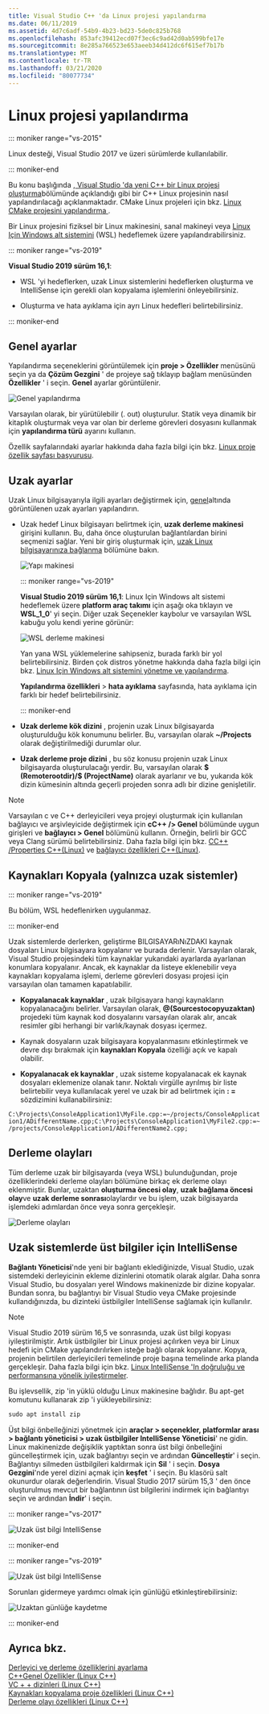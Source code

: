 ```yaml
---
title: Visual Studio C++ 'da Linux projesi yapılandırma
ms.date: 06/11/2019
ms.assetid: 4d7c6adf-54b9-4b23-bd23-5de0c825b768
ms.openlocfilehash: 853afc39412ecd07f3ec6c9ad42d0ab599bfe17e
ms.sourcegitcommit: 8e285a766523e653aeeb34d412dc6f615ef7b17b
ms.translationtype: MT
ms.contentlocale: tr-TR
ms.lasthandoff: 03/21/2020
ms.locfileid: "80077734"
---
```

# <a name="configure-a-linux-project"></a>Linux projesi yapılandırma

::: moniker range="vs-2015"

Linux desteği, Visual Studio 2017 ve üzeri sürümlerde kullanılabilir.

::: moniker-end

Bu konu başlığında [, Visual Studio 'da yeni C++ bir Linux projesi oluşturma](create-a-new-linux-project.md)bölümünde açıklandığı gibi bir C++ Linux projesinin nasıl yapılandırılacağı açıklanmaktadır. CMake Linux projeleri için bkz. [Linux CMake projesini yapılandırma ](cmake-linux-project.md).

Bir Linux projesini fiziksel bir Linux makinesini, sanal makineyi veya [Linux Için Windows alt sistemini](/windows/wsl/about) (WSL) hedeflemek üzere yapılandırabilirsiniz.

::: moniker range="vs-2019"

**Visual Studio 2019 sürüm 16,1**:

- WSL 'yi hedeflerken, uzak Linux sistemlerini hedeflerken oluşturma ve IntelliSense için gerekli olan kopyalama işlemlerini önleyebilirsiniz.

- Oluşturma ve hata ayıklama için ayrı Linux hedefleri belirtebilirsiniz.

::: moniker-end

## <a name="general-settings"></a>Genel ayarlar

Yapılandırma seçeneklerini görüntülemek için **proje > Özellikler** menüsünü seçin ya da **Çözüm Gezgini** ' de projeye sağ tıklayıp bağlam menüsünden **Özellikler** ' i seçin. **Genel** ayarlar görüntülenir.

![Genel yapılandırma](media/settings_general.png)

Varsayılan olarak, bir yürütülebilir (. out) oluşturulur. Statik veya dinamik bir kitaplık oluşturmak veya var olan bir derleme görevleri dosyasını kullanmak için **yapılandırma türü** ayarını kullanın.

Özellik sayfalarındaki ayarlar hakkında daha fazla bilgi için bkz. [Linux proje özellik sayfası başvurusu](prop-pages-linux.md).

## <a name="remote-settings"></a>Uzak ayarlar

Uzak Linux bilgisayarıyla ilgili ayarları değiştirmek için, [genel](prop-pages/general-linux.md)altında görüntülenen uzak ayarları yapılandırın.

- Uzak hedef Linux bilgisayarı belirtmek için, **uzak derleme makinesi** girişini kullanın. Bu, daha önce oluşturulan bağlantılardan birini seçmenizi sağlar. Yeni bir giriş oluşturmak için, [uzak Linux bilgisayarınıza bağlanma](connect-to-your-remote-linux-computer.md) bölümüne bakın.

   ![Yapı makinesi](media/remote-build-machine-vs2019.png)

   ::: moniker range="vs-2019"

   **Visual Studio 2019 sürüm 16,1**: Linux Için Windows alt sistemi hedeflemek üzere **platform araç takımı** için aşağı oka tıklayın ve **WSL_1_0**' yi seçin. Diğer uzak Seçenekler kaybolur ve varsayılan WSL kabuğu yolu kendi yerine görünür:

   ![WSL derleme makinesi](media/wsl-remote-vs2019.png)

   Yan yana WSL yüklemelerine sahipseniz, burada farklı bir yol belirtebilirsiniz. Birden çok distros yönetme hakkında daha fazla bilgi için bkz. [Linux Için Windows alt sistemini yönetme ve yapılandırma](/windows/wsl/wsl-config#set-a-default-distribution).

   **Yapılandırma özellikleri** > **hata ayıklama** sayfasında, hata ayıklama için farklı bir hedef belirtebilirsiniz.

   ::: moniker-end

- **Uzak derleme kök dizini** , projenin uzak Linux bilgisayarda oluşturulduğu kök konumunu belirler. Bu, varsayılan olarak **~/Projects** olarak değiştirilmediği durumlar olur.

- **Uzak derleme proje dizini** , bu söz konusu projenin uzak Linux bilgisayarda oluşturulacağı yerdir. Bu, varsayılan olarak **$ (Remoterootdir)/$ (ProjectName)** olarak ayarlanır ve bu, yukarıda kök dizin kümesinin altında geçerli projeden sonra adlı bir dizine genişletilir.

> [!NOTE]
> Varsayılan c ve C++ derleyicileri veya projeyi oluşturmak için kullanılan bağlayıcı ve arşivleyicide değiştirmek için **cC++ /> Genel** bölümünde uygun girişleri ve **bağlayıcı > Genel** bölümünü kullanın. Örneğin, belirli bir GCC veya Clang sürümü belirtebilirsiniz. Daha fazla bilgi için bkz. [CC++ /Properties C++(Linux)](prop-pages/c-cpp-linux.md) ve [bağlayıcı özellikleri C++(Linux)](prop-pages/linker-linux.md).

## <a name="copy-sources-remote-systems-only"></a>Kaynakları Kopyala (yalnızca uzak sistemler)

::: moniker range="vs-2019"

Bu bölüm, WSL hedeflenirken uygulanmaz.

::: moniker-end

Uzak sistemlerde derlerken, geliştirme BILGISAYARıNıZDAKI kaynak dosyaları Linux bilgisayara kopyalanır ve burada derlenir. Varsayılan olarak, Visual Studio projesindeki tüm kaynaklar yukarıdaki ayarlarda ayarlanan konumlara kopyalanır. Ancak, ek kaynaklar da listeye eklenebilir veya kaynakları kopyalama işlemi, derleme görevleri dosyası projesi için varsayılan olan tamamen kapatılabilir.

- **Kopyalanacak kaynaklar** , uzak bilgisayara hangi kaynakların kopyalanacağını belirler. Varsayılan olarak, **\@(Sourcestocopyuzaktan)** projedeki tüm kaynak kod dosyalarını varsayılan olarak alır, ancak resimler gibi herhangi bir varlık/kaynak dosyası içermez.

- Kaynak dosyaların uzak bilgisayara kopyalanmasını etkinleştirmek ve devre dışı bırakmak için **kaynakları Kopyala** özelliği açık ve kapalı olabilir.

- **Kopyalanacak ek kaynaklar** , uzak sisteme kopyalanacak ek kaynak dosyaları eklemenize olanak tanır. Noktalı virgülle ayrılmış bir liste belirtebilir veya kullanılacak yerel ve uzak bir ad belirtmek için **: =** sözdizimini kullanabilirsiniz:

`C:\Projects\ConsoleApplication1\MyFile.cpp:=~/projects/ConsoleApplication1/ADifferentName.cpp;C:\Projects\ConsoleApplication1\MyFile2.cpp:=~/projects/ConsoleApplication1/ADifferentName2.cpp;`

## <a name="build-events"></a>Derleme olayları

Tüm derleme uzak bir bilgisayarda (veya WSL) bulunduğundan, proje özelliklerindeki derleme olayları bölümüne birkaç ek derleme olayı eklenmiştir. Bunlar, uzaktan **oluşturma öncesi olay**, **uzak bağlama öncesi olay**ve **uzak derleme sonrası**olaylardır ve bu işlem, uzak bilgisayarda işlemdeki adımlardan önce veya sonra gerçekleşir.

![Derleme olayları](media/settings_buildevents.png)

## <a name="intellisense-for-headers-on-remote-systems"></a><a name="remote_intellisense"></a>Uzak sistemlerde üst bilgiler için IntelliSense

**Bağlantı Yöneticisi**'nde yeni bir bağlantı eklediğinizde, Visual Studio, uzak sistemdeki derleyicinin ekleme dizinlerini otomatik olarak algılar. Daha sonra Visual Studio, bu dosyaları yerel Windows makinenizde bir dizine kopyalar. Bundan sonra, bu bağlantıyı bir Visual Studio veya CMake projesinde kullandığınızda, bu dizinteki üstbilgiler IntelliSense sağlamak için kullanılır.

> [!NOTE]
> Visual Studio 2019 sürüm 16,5 ve sonrasında, uzak üst bilgi kopyası iyileştirilmiştir. Artık üstbilgiler bir Linux projesi açılırken veya bir Linux hedefi için CMake yapılandırılırken isteğe bağlı olarak kopyalanır. Kopya, projenin belirtilen derleyicileri temelinde proje başına temelinde arka planda gerçekleşir. Daha fazla bilgi için bkz. [Linux IntelliSense 'In doğruluğu ve performansına yönelik iyileştirmeler](https://devblogs.microsoft.com/cppblog/improvements-to-accuracy-and-performance-of-linux-intellisense/).

Bu işlevsellik, zip 'in yüklü olduğu Linux makinesine bağlıdır. Bu apt-get komutunu kullanarak zip 'i yükleyebilirsiniz:

```cmd
sudo apt install zip
```

Üst bilgi önbelleğinizi yönetmek için **araçlar > seçenekler, platformlar arası > bağlantı yöneticisi > uzak üstbilgiler IntelliSense Yöneticisi**' ne gidin. Linux makinenizde değişiklik yaptıktan sonra üst bilgi önbelleğini güncelleştirmek için, uzak bağlantıyı seçin ve ardından **Güncelleştir**' i seçin. Bağlantıyı silmeden üstbilgileri kaldırmak için **Sil** ' i seçin. **Dosya Gezgini**'nde yerel dizini açmak için **keşfet** ' i seçin. Bu klasörü salt okunurdur olarak değerlendirin. Visual Studio 2017 sürüm 15,3 ' den önce oluşturulmuş mevcut bir bağlantının üst bilgilerini indirmek için bağlantıyı seçin ve ardından **İndir**' i seçin.

::: moniker range="vs-2017"

![Uzak üst bilgi IntelliSense](media/remote-header-intellisense.png)

::: moniker-end

::: moniker range="vs-2019"

![Uzak üst bilgi IntelliSense](media/connection-manager-vs2019.png)

Sorunları gidermeye yardımcı olmak için günlüğü etkinleştirebilirsiniz:

![Uzaktan günlüğe kaydetme](media/remote-logging-vs2019.png)

::: moniker-end

## <a name="see-also"></a>Ayrıca bkz.

[Derleyici ve derleme özelliklerini ayarlama](../build/working-with-project-properties.md)<br/>
[C++Genel Özellikler (Linux C++)](../linux/prop-pages/general-linux.md)<br/>
[VC + + dizinleri (Linux C++)](../linux/prop-pages/directories-linux.md)<br/>
[Kaynakları kopyalama proje özellikleri (Linux C++)](../linux/prop-pages/copy-sources-project.md)<br/>
[Derleme olayı özellikleri (Linux C++)](../linux/prop-pages/build-events-linux.md)
